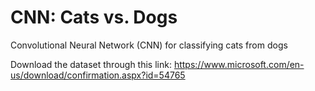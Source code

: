 # CNN: Cats vs. Dogs

Convolutional Neural Network (CNN) for classifying cats from dogs

Download the dataset through this link: https://www.microsoft.com/en-us/download/confirmation.aspx?id=54765



